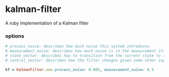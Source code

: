 # kalman-filter
A ruby implementation of a Kalman filter

### options

```ruby
# process_noise: describes how much noise this system introduces.
# measurement_noise: describes how much noise is in the measurement itself.
# state_vector: describes how to transition from the current state to the next state.
# control_vector: describes how the filter changes given some other input.
  
kf = KalmanFilter.new process_noise: 0.005, measurement_noise: 0.5
```
